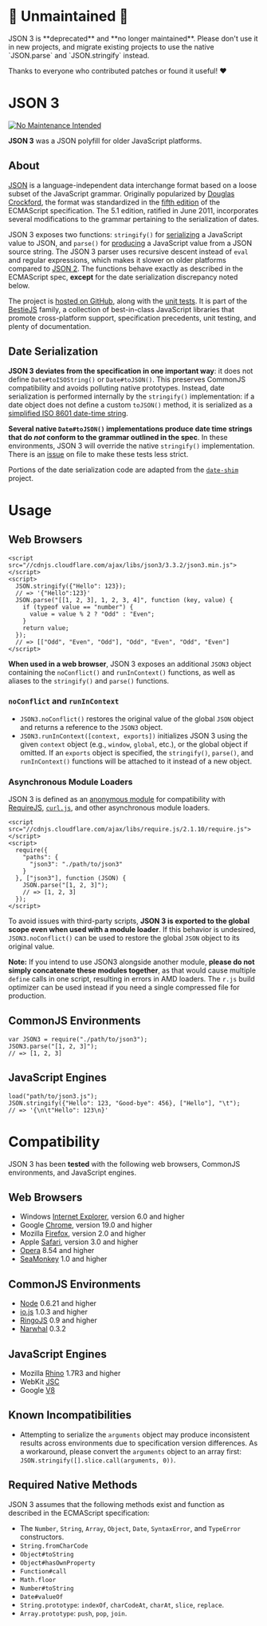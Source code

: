 # 🚨 Unmaintained 🚨

<p class="dashboard">JSON 3 is **deprecated** and **no longer maintained**. Please don't use it in new projects, and migrate existing projects to use the native `JSON.parse` and `JSON.stringify` instead.</p>

Thanks to everyone who contributed patches or found it useful! ❤️

# JSON 3 #

 [![No Maintenance Intended](http://unmaintained.tech/badge.svg)](http://unmaintained.tech/)

**JSON 3** was a JSON polyfill for older JavaScript platforms.

## About ##

[JSON](http://json.org/) is a language-independent data interchange format based on a loose subset of the JavaScript grammar. Originally popularized by [Douglas Crockford](http://www.crockford.com/), the format was standardized in the [fifth edition](http://es5.github.io/) of the ECMAScript specification. The 5.1 edition, ratified in June 2011, incorporates several modifications to the grammar pertaining to the serialization of dates.

JSON 3 exposes two functions: `stringify()` for [serializing](https://developer.mozilla.org/en/JavaScript/Reference/Global_Objects/JSON/stringify) a JavaScript value to JSON, and `parse()` for [producing](https://developer.mozilla.org/en/JavaScript/Reference/Global_Objects/JSON/parse) a JavaScript value from a JSON source string. The JSON 3 parser uses recursive descent instead of `eval` and regular expressions, which makes it slower on older platforms compared to [JSON 2](http://json.org/js). The functions behave exactly as described in the ECMAScript spec, **except** for the date serialization discrepancy noted below.

The project is [hosted on GitHub](http://git.io/json3), along with the [unit tests](http://bestiejs.github.io/json3/test/test_browser.html). It is part of the [BestieJS](https://github.com/bestiejs) family, a collection of best-in-class JavaScript libraries that promote cross-platform support, specification precedents, unit testing, and plenty of documentation.

## Date Serialization

**JSON 3 deviates from the specification in one important way**: it does not define `Date#toISOString()` or `Date#toJSON()`. This preserves CommonJS compatibility and avoids polluting native prototypes. Instead, date serialization is performed internally by the `stringify()` implementation: if a date object does not define a custom `toJSON()` method, it is serialized as a [simplified ISO 8601 date-time string](http://es5.github.com/#x15.9.1.15).

**Several native `Date#toJSON()` implementations produce date time strings that do *not* conform to the grammar outlined in the spec**. In these environments, JSON 3 will override the native `stringify()` implementation. There is an [issue](https://github.com/bestiejs/json3/issues/73) on file to make these tests less strict.

Portions of the date serialization code are adapted from the [`date-shim`](https://github.com/Yaffle/date-shim) project.

# Usage #

## Web Browsers

    <script src="//cdnjs.cloudflare.com/ajax/libs/json3/3.3.2/json3.min.js"></script>
    <script>
      JSON.stringify({"Hello": 123});
      // => '{"Hello":123}'
      JSON.parse("[[1, 2, 3], 1, 2, 3, 4]", function (key, value) {
        if (typeof value == "number") {
          value = value % 2 ? "Odd" : "Even";
        }
        return value;
      });
      // => [["Odd", "Even", "Odd"], "Odd", "Even", "Odd", "Even"]
    </script>

**When used in a web browser**, JSON 3 exposes an additional `JSON3` object containing the `noConflict()` and `runInContext()` functions, as well as aliases to the `stringify()` and `parse()` functions.

### `noConflict` and `runInContext`

* `JSON3.noConflict()` restores the original value of the global `JSON` object and returns a reference to the `JSON3` object.
* `JSON3.runInContext([context, exports])` initializes JSON 3 using the given `context` object (e.g., `window`, `global`, etc.), or the global object if omitted. If an `exports` object is specified, the `stringify()`, `parse()`, and `runInContext()` functions will be attached to it instead of a new object.

### Asynchronous Module Loaders

JSON 3 is defined as an [anonymous module](https://github.com/amdjs/amdjs-api/wiki/AMD#define-function-) for compatibility with [RequireJS](http://requirejs.org/), [`curl.js`](https://github.com/cujojs/curl), and other asynchronous module loaders.

    <script src="//cdnjs.cloudflare.com/ajax/libs/require.js/2.1.10/require.js"></script>
    <script>
      require({
        "paths": {
          "json3": "./path/to/json3"
        }
      }, ["json3"], function (JSON) {
        JSON.parse("[1, 2, 3]");
        // => [1, 2, 3]
      });
    </script>

To avoid issues with third-party scripts, **JSON 3 is exported to the global scope even when used with a module loader**. If this behavior is undesired, `JSON3.noConflict()` can be used to restore the global `JSON` object to its original value.

**Note:** If you intend to use JSON3 alongside another module, **please do not simply concatenate these modules together**, as that would cause multiple `define` calls in one script, resulting in errors in AMD loaders. The `r.js` build optimizer can be used instead if you need a single compressed file for production.

## CommonJS Environments

    var JSON3 = require("./path/to/json3");
    JSON3.parse("[1, 2, 3]");
    // => [1, 2, 3]

## JavaScript Engines

    load("path/to/json3.js");
    JSON.stringify({"Hello": 123, "Good-bye": 456}, ["Hello"], "\t");
    // => '{\n\t"Hello": 123\n}'

# Compatibility #

JSON 3 has been **tested** with the following web browsers, CommonJS environments, and JavaScript engines.

## Web Browsers

- Windows [Internet Explorer](http://windows.microsoft.com/en-us/internet-explorer/download-ie), version 6.0 and higher
- Google [Chrome](http://www.google.com/chrome), version 19.0 and higher
- Mozilla [Firefox](https://www.mozilla.org/en-US/firefox/new/), version 2.0 and higher
- Apple [Safari](http://www.apple.com/safari/), version 3.0 and higher
- [Opera](http://www.opera.com/) 8.54 and higher
- [SeaMonkey](http://www.seamonkey-project.org/) 1.0 and higher

## CommonJS Environments

- [Node](http://nodejs.org/) 0.6.21 and higher
- [io.js](https://iojs.org/) 1.0.3 and higher
- [RingoJS](http://ringojs.org/) 0.9 and higher
- [Narwhal](https://github.com/280north/narwhal) 0.3.2

## JavaScript Engines

- Mozilla [Rhino](https://developer.mozilla.org/en-US/docs/Mozilla/Projects/Rhino) 1.7R3 and higher
- WebKit [JSC](https://trac.webkit.org/wiki/JSC)
- Google [V8](http://code.google.com/p/v8/)

## Known Incompatibilities

* Attempting to serialize the `arguments` object may produce inconsistent results across environments due to specification version differences. As a workaround, please convert the `arguments` object to an array first: `JSON.stringify([].slice.call(arguments, 0))`.

## Required Native Methods

JSON 3 assumes that the following methods exist and function as described in the ECMAScript specification:

- The `Number`, `String`, `Array`, `Object`, `Date`, `SyntaxError`, and `TypeError` constructors.
- `String.fromCharCode`
- `Object#toString`
- `Object#hasOwnProperty`
- `Function#call`
- `Math.floor`
- `Number#toString`
- `Date#valueOf`
- `String.prototype`: `indexOf`, `charCodeAt`, `charAt`, `slice`, `replace`.
- `Array.prototype`: `push`, `pop`, `join`.
